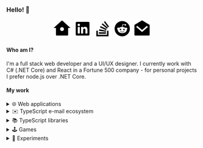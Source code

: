 ### Hello! 👋

<center>
<a href="https://matsz.dev"><img src="https://raw.githubusercontent.com/mat-sz/mat-sz/master/icons/home.svg" alt="Portfolio" /></a> <a href="https://linkedin.com/in/mat-sz"><img src="https://raw.githubusercontent.com/mat-sz/mat-sz/master/icons/linkedin.svg" alt="LinkedIn" /></a> <a href="https://stackoverflow.com/users/12749378/mat-sz"><img src="https://raw.githubusercontent.com/mat-sz/mat-sz/master/icons/stackoverflow.svg" alt="StackOverflow" /></a>  <a href="https://reddit.com/user/mat-sz"><img src="https://raw.githubusercontent.com/mat-sz/mat-sz/master/icons/reddit.svg" alt="Reddit" /></a> <a href="mailto:contact@matsz.dev"><img src="https://raw.githubusercontent.com/mat-sz/mat-sz/master/icons/mail.svg" alt="E-mail" /></a>
</center>

#### Who am I?

I'm a full stack web developer and a UI/UX designer. I currently work with C# (.NET Core) and React in a Fortune 500 company - for personal projects I prefer node.js over .NET Core.

#### My work

<details>
  <summary>🌐 Web applications</summary>

- filedrop ([frontend](https://github.com/mat-sz/filedrop-web), [backend](https://github.com/mat-sz/filedrop-ws)) - User-friendly WebRTC file transfer.
- catchmail ([frontend](https://github.com/mat-sz/catchmail-web), [backend](https://github.com/mat-sz/catchmail-ws)) - Self-hosted e-mail debugging tool.
</details>

<details>
  <summary>✉️ TypeScript e-mail ecosystem</summary>

- [letterparser](https://github.com/mat-sz/letterparser) - RFC 5322 compliant e-mail parser.
- [letterbuilder](https://github.com/mat-sz/letterbuilder) - RFC 5322 compliant e-mail builder.
- [lettercoder](https://github.com/mat-sz/lettercoder) - quoted-printable and MIME word decoder.
- [react-letter](https://github.com/mat-sz/react-letter) - React e-mail presentation component (with an allowlist for tags, attributes and CSS properties supported by Gmail).
- [vue-letter](https://github.com/mat-sz/vue-letter) - Vue e-mail presentation component (based on react-letter)
- [microMTA](https://github.com/mat-sz/microMTA) - Inbound SMTP server.
</details>

<details>
  <summary>📚 TypeScript libraries</summary>

- [tabcast](https://github.com/mat-sz/tabcast)
- [upload](https://github.com/mat-sz/upload)
- [imtool](https://github.com/mat-sz/imtool)
- [fitool](https://github.com/mat-sz/fitool)
- [typesocket](https://github.com/mat-sz/typesocket)
- [media-api](https://github.com/mat-sz/media-api)

</details>

<details>
  <summary>🕹️ Games</summary>

- [flight](https://github.com/mat-sz/flight)
- [inkball](https://github.com/mat-sz/inkball)
- [tetris](https://github.com/mat-sz/tetris)
- [flappy-bird](https://github.com/mat-sz/flappy-bird)

</details>

<details>
  <summary>🚀 Experiments</summary>

- [pongloader](https://github.com/mat-sz/pongloader) - Pong clone in less than 512 bytes (fits in a boot sector; x86 Assembly).
- [apple2](https://github.com/mat-sz/apple2)
- [6502](https://github.com/mat-sz/6502)
- [infiniplayer](https://github.com/mat-sz/infiniplayer)

</details>
